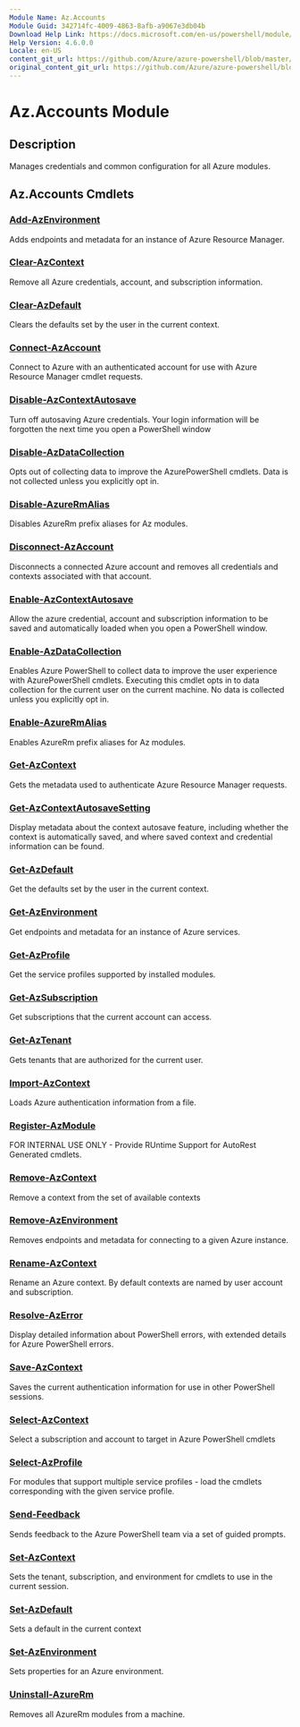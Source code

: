 ```yaml
---
Module Name: Az.Accounts
Module Guid: 342714fc-4009-4863-8afb-a9067e3db04b
Download Help Link: https://docs.microsoft.com/en-us/powershell/module/az.accounts
Help Version: 4.6.0.0
Locale: en-US
content_git_url: https://github.com/Azure/azure-powershell/blob/master/src/Accounts/Accounts/help/Az.Accounts.md
original_content_git_url: https://github.com/Azure/azure-powershell/blob/master/src/Accounts/Accounts/help/Az.Accounts.md
---
```


# Az.Accounts Module
## Description
Manages credentials and common configuration for all Azure modules.

## Az.Accounts Cmdlets
### [Add-AzEnvironment](Add-AzEnvironment.md)
Adds endpoints and metadata for an instance of Azure Resource Manager.

### [Clear-AzContext](Clear-AzContext.md)
Remove all Azure credentials, account, and subscription information.

### [Clear-AzDefault](Clear-AzDefault.md)
Clears the defaults set by the user in the current context.

### [Connect-AzAccount](Connect-AzAccount.md)
Connect to Azure with an authenticated account for use with Azure Resource Manager cmdlet requests.

### [Disable-AzContextAutosave](Disable-AzContextAutosave.md)
Turn off autosaving Azure credentials.  Your login information will be forgotten the next time you open a PowerShell window

### [Disable-AzDataCollection](Disable-AzDataCollection.md)
Opts out of collecting data to improve the AzurePowerShell cmdlets. 
Data is not collected unless you explicitly opt in.

### [Disable-AzureRmAlias](Disable-AzureRmAlias.md)
Disables AzureRm prefix aliases for Az modules.

### [Disconnect-AzAccount](Disconnect-AzAccount.md)
Disconnects a connected Azure account and removes all credentials and contexts associated with that account.

### [Enable-AzContextAutosave](Enable-AzContextAutosave.md)
Allow the azure credential, account and subscription information to be saved and automatically loaded when you open a PowerShell window. 

### [Enable-AzDataCollection](Enable-AzDataCollection.md)
Enables Azure PowerShell to collect data to improve the user experience with AzurePowerShell cmdlets.
Executing this cmdlet opts in to data collection for the current user on the current machine.
No data is collected unless you explicitly opt in.

### [Enable-AzureRmAlias](Enable-AzureRmAlias.md)
Enables AzureRm prefix aliases for Az modules.

### [Get-AzContext](Get-AzContext.md)
Gets the metadata used to authenticate Azure Resource Manager requests.

### [Get-AzContextAutosaveSetting](Get-AzContextAutosaveSetting.md)
Display metadata about the context autosave feature, including whether the context is 
automatically saved, and where saved context and credential information can be found.

### [Get-AzDefault](Get-AzDefault.md)
Get the defaults set by the user in the current context.

### [Get-AzEnvironment](Get-AzEnvironment.md)
Get endpoints and metadata for an instance of Azure services.

### [Get-AzProfile](Get-AzProfile.md)
Get the service profiles supported by installed modules.

### [Get-AzSubscription](Get-AzSubscription.md)
Get subscriptions that the current account can access.

### [Get-AzTenant](Get-AzTenant.md)
Gets tenants that are authorized for the current user.

### [Import-AzContext](Import-AzContext.md)
Loads Azure authentication information from a file.

### [Register-AzModule](Register-AzModule.md)
FOR INTERNAL USE ONLY - Provide RUntime Support for AutoRest Generated cmdlets.

### [Remove-AzContext](Remove-AzContext.md)
Remove a context from the set of available contexts

### [Remove-AzEnvironment](Remove-AzEnvironment.md)
Removes endpoints and metadata for connecting to a given Azure instance.

### [Rename-AzContext](Rename-AzContext.md)
Rename an Azure context.  By default contexts are named by user account and subscription.

### [Resolve-AzError](Resolve-AzError.md)
Display detailed information about PowerShell errors, with extended details for Azure PowerShell errors.

### [Save-AzContext](Save-AzContext.md)
Saves the current authentication information for use in other PowerShell sessions.

### [Select-AzContext](Select-AzContext.md)
Select a subscription and account to target in Azure PowerShell cmdlets

### [Select-AzProfile](Select-AzProfile.md)
For modules that support multiple service profiles - load the cmdlets corresponding with the given service profile.

### [Send-Feedback](Send-Feedback.md)
Sends feedback to the Azure PowerShell team via a set of guided prompts.

### [Set-AzContext](Set-AzContext.md)
Sets the tenant, subscription, and environment for cmdlets to use in the current session.

### [Set-AzDefault](Set-AzDefault.md)
Sets a default in the current context

### [Set-AzEnvironment](Set-AzEnvironment.md)
Sets properties for an Azure environment.

### [Uninstall-AzureRm](Uninstall-AzureRm.md)
Removes all AzureRm modules from a machine.

